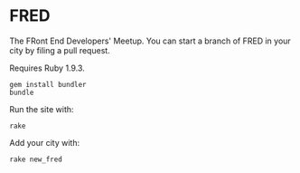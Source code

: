 # FRED
The FRont End Developers' Meetup. You can start a branch of FRED in your city by filing a pull request.

Requires Ruby 1.9.3.

```
gem install bundler
bundle
```

Run the site with:

```
rake
```

Add your city with:

```
rake new_fred
```
